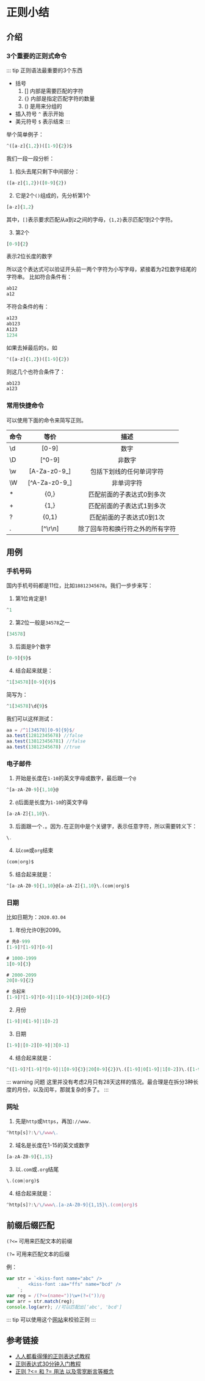 # 正则小结

## 介绍
### 3个重要的正则式命令
::: tip 正则语法最重要的3个东西
- 括号
  1. [] 内部是需要匹配的字符
  2. {} 内部是指定匹配字符的数量
  3. () 是用来分组的
- 插入符号 `^` 表示开始
- 美元符号 `$` 表示结束
:::

举个简单例子：
``` js
^([a-z]{1,2})([1-9]{2})$
```

我们一段一段分析：
1. 掐头去尾只剩下中间部分：
``` js
([a-z]{1,2})([0-9]{2})
```
2. 它是2个`()`组成的，先分析第1个
``` js
[a-z]{1,2}
```
其中，`[]`表示要求匹配从a到z之间的字母，`{1,2}`表示匹配1到2个字符。

3. 第2个
``` js
[0-9]{2}
```
表示2位长度的数字

所以这个表达式可以验证开头前一两个字符为小写字母，紧接着为2位数字结尾的字符串。
比如符合条件有：
``` js
ab12
a12
```
不符合条件的有：
``` js
a123
ab123
A123
1234
```
如果去掉最后的`$`，如
``` js
^([a-z]{1,2})([1-9]{2})
```
则这几个也符合条件了：
``` js
ab123
a123
```

### 常用快捷命令
可以使用下面的命令来简写正则。

| 命令        | 等价           |描述
| ------------- |:-------------:|:-------------:|
| \d      | [0-9] | 数字 |
| \D      | [^0-9] | 非数字 |
| \w      | [A-Za-z0-9_]   | 包括下划线的任何单词字符 |
| \W | [^A-Za-z0-9_]     | 非单词字符 |
| * | {0,}     | 匹配前面的子表达式0到多次 |
| + | {1,}     | 匹配前面的子表达式1到多次 |
| ? | {0,1}     | 匹配前面的子表达式0到1次 |
| . | [^\r\n]     | 除了回车符和换行符之外的所有字符 |



## 用例
### 手机号码

国内手机号码都是11位，比如`18812345678`。我们一步步来写：

1. 第1位肯定是1

``` js
^1
```
2. 第2位一般是`34578`之一
``` js
[34578]
```
3. 后面是9个数字
``` js
[0-9]{9}$
```
4. 结合起来就是：
``` js
^1[34578][0-9]{9}$
```
简写为：
``` js
^1[34578]\d{9}$
```

我们可以这样测试：
``` js
aa = /^1[34578][0-9]{9}$/
aa.test(12812345678) //false
aa.test(138123456781) //false
aa.test(13812345678) //true
```

### 电子邮件

1. 开始是长度在`1-10`的英文字母或数字，最后跟一个`@`
``` js
^[a-zA-Z0-9]{1,10}@
```
2. `@`后面是长度为`1-10`的英文字母
``` js
[a-zA-Z]{1,10}\.
```

3. 后面跟一个`.`。因为`.`在正则中是个关键字，表示任意字符，所以需要转义下：
``` js
\.
```

4. 以`com`或`org`结束
``` js
(com|org)$
```

5. 结合起来就是：
``` js
^[a-zA-Z0-9]{1,10}@[a-zA-Z]{1,10}\.(com|org)$
```

### 日期
比如日期为：`2020.03.04`

1. 年份允许0到2099。

``` js
# 先0-999
[1-9]?[1-9]?[0-9]

# 1000-1999
1[0-9]{3}

# 2000-2099
20[0-9]{2}

# 合起来
[1-9]?[1-9]?[0-9]|1[0-9]{3}|20[0-9]{2}
```

2. 月份
``` js
[1-9]|0[1-9]|1[0-2]
```

3. 日期
``` js
[1-9]|[0-2][0-9]|3[0-1]
```

4. 结合起来就是：
``` js
^([1-9]?[1-9]?[0-9]|1[0-9]{3}|20[0-9]{2})\.([1-9]|0[1-9]|1[0-2])\.([1-9]|[0-2][0-9]|3[0-1])$
```

::: warning 问题
这里并没有考虑2月只有28天这样的情况。最合理是在拆分3种长度的月份，以及闰年，那就复杂的多了。
:::

### 网址

1. 先是`http`或`https`，再加`://www.`

``` js
^http[s]?:\/\/www\.
```
2. 域名是长度在1-15的英文或数字
``` js
[a-zA-Z0-9]{1,15}
```

3. 以`.com`或`.org`结尾
``` js
\.(com|org)$
```

4. 结合起来就是：
``` js
^http[s]?:\/\/www\.[a-zA-Z0-9]{1,15}\.(com|org)$
```

## 前缀后缀匹配

`(?<=`  可用来匹配文本的前缀

`(?=`   可用来匹配文本的后缀

例：
``` js
var str = `<kiss-font name="abc" />
        <kiss-font :aa="ffs" name="bcd" />
    `;
var reg = /(?<=(name="))\w+(?=("))/g
var arr = str.match(reg);
console.log(arr); //可以匹配出[‘abc', 'bcd']
```

::: tip
可以使用这个[网站](https://regexper.com/)来校验正则
:::

## 参考链接
- [人人都看得懂的正则表达式教程](https://mp.weixin.qq.com/s/Qqs_EmvIOvjn5ZXe8umwXA)
- [正则表达式30分钟入门教程](https://deerchao.cn/tutorials/regex/regex.htm#negativelookaround)
- [正则 ?<= 和 ?= 用法 以及零宽断言等概念](https://www.cnblogs.com/mol1995/p/10927279.html)